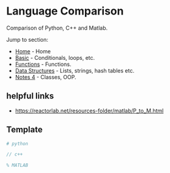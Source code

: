 # Language Comparison
Comparison of Python, C++ and Matlab.

Jump to section:
- [Home](./language_comparison.md) - Home 
- [Basic](./basic.md) - Conditionals, loops, etc.
- [Functions](./functions.md) - Functions.
- [Data Structures](./data_structures.md) - Lists, strings, hash tables etc. 
- [Notes 4](./classes.md) - Classes, OOP.

## helpful links
- https://reactorlab.net/resources-folder/matlab/P_to_M.html

## Template
```python
# python
```
```c++
// c++
```
```MATLAB
% MATLAB

```
